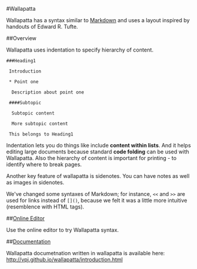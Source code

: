 #Wallapatta

Wallapatta has a syntax similar to
[Markdown](http://en.wikipedia.org/wiki/Markdown) and uses a layout
inspired by handouts of Edward R. Tufte.

##Overview

Wallapatta uses indentation to specify hierarchy of content.

```
###Heading1

 Introduction

 * Point one

  Description about point one

 ####Subtopic

  Subtopic content

  More subtopic content

 This belongs to Heading1
```

Indentation lets you do things like include **content within
lists**. And it helps editing large documents because standard **code
folding** can be used with Wallapatta. Also the hierarchy of content
is important for printing - to identify where to break pages.

Another key feature of wallapatta is sidenotes. You can have notes as well
as images in sidenotes.

We've changed some syntaxes of Markdown; for instance, ``<<`` and ``>>`` are
used for links instead of ``[]()``, because we felt it was a little more
intuitive (resemblence with HTML tags).

##[Online Editor](http://vpj.github.io/wallapatta)

Use the online editor to try Wallapatta syntax.

##[Documentation](http://vpj.github.io/wallapatta/introduction.html)

Wallapatta documetnation written in wallapatta is available here:
http://vpj.github.io/wallapatta/introduction.html


